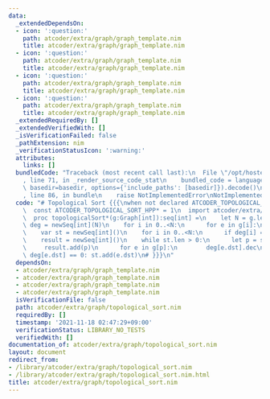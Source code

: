 ```yaml
---
data:
  _extendedDependsOn:
  - icon: ':question:'
    path: atcoder/extra/graph/graph_template.nim
    title: atcoder/extra/graph/graph_template.nim
  - icon: ':question:'
    path: atcoder/extra/graph/graph_template.nim
    title: atcoder/extra/graph/graph_template.nim
  - icon: ':question:'
    path: atcoder/extra/graph/graph_template.nim
    title: atcoder/extra/graph/graph_template.nim
  - icon: ':question:'
    path: atcoder/extra/graph/graph_template.nim
    title: atcoder/extra/graph/graph_template.nim
  _extendedRequiredBy: []
  _extendedVerifiedWith: []
  _isVerificationFailed: false
  _pathExtension: nim
  _verificationStatusIcon: ':warning:'
  attributes:
    links: []
  bundledCode: "Traceback (most recent call last):\n  File \"/opt/hostedtoolcache/Python/3.10.1/x64/lib/python3.10/site-packages/onlinejudge_verify/documentation/build.py\"\
    , line 71, in _render_source_code_stat\n    bundled_code = language.bundle(stat.path,\
    \ basedir=basedir, options={'include_paths': [basedir]}).decode()\n  File \"/opt/hostedtoolcache/Python/3.10.1/x64/lib/python3.10/site-packages/onlinejudge_verify/languages/nim.py\"\
    , line 86, in bundle\n    raise NotImplementedError\nNotImplementedError\n"
  code: "# Topological Sort {{{\nwhen not declared ATCODER_TOPOLOGICAL_SORT_HPP:\n\
    \  const ATCODER_TOPOLOGICAL_SORT_HPP* = 1\n  import atcoder/extra/graph/graph_template\n\
    \  proc topologicalSort*(g:Graph[int]):seq[int] =\n    let N = g.len\n    var\
    \ deg = newSeq[int](N)\n    for i in 0..<N:\n      for e in g[i]:\n        deg[e.dst].inc\n\
    \    var st = newSeq[int]()\n    for i in 0..<N:\n      if deg[i] == 0: st.add(i)\n\
    \    result = newSeq[int]()\n    while st.len > 0:\n      let p = st.pop()\n \
    \     result.add(p)\n      for e in g[p]:\n        deg[e.dst].dec\n        if\
    \ deg[e.dst] == 0: st.add(e.dst)\n# }}}\n"
  dependsOn:
  - atcoder/extra/graph/graph_template.nim
  - atcoder/extra/graph/graph_template.nim
  - atcoder/extra/graph/graph_template.nim
  - atcoder/extra/graph/graph_template.nim
  isVerificationFile: false
  path: atcoder/extra/graph/topological_sort.nim
  requiredBy: []
  timestamp: '2021-11-18 02:47:29+09:00'
  verificationStatus: LIBRARY_NO_TESTS
  verifiedWith: []
documentation_of: atcoder/extra/graph/topological_sort.nim
layout: document
redirect_from:
- /library/atcoder/extra/graph/topological_sort.nim
- /library/atcoder/extra/graph/topological_sort.nim.html
title: atcoder/extra/graph/topological_sort.nim
---
```

